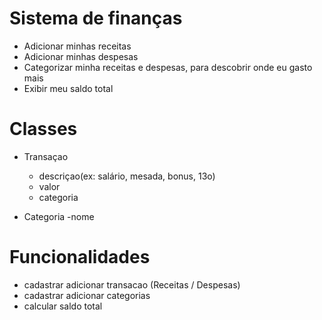 # Sistema de finanças

- Adicionar minhas receitas
- Adicionar minhas despesas
- Categorizar minha receitas e despesas, para descobrir onde eu gasto mais
- Exibir meu saldo total

# Classes

- Transaçao
    - descriçao(ex: salário, mesada, bonus, 13o)
    - valor
    - categoria

- Categoria
    -nome

# Funcionalidades

- cadastrar adicionar transacao (Receitas / Despesas)
- cadastrar adicionar categorias
- calcular saldo total


